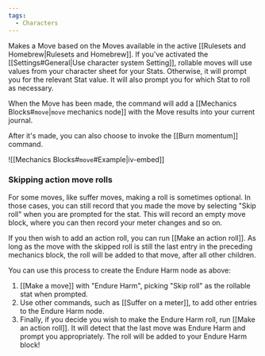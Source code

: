 ```yaml
---
tags:
  - Characters
---
```

Makes a Move based on the Moves available in the active [[Rulesets and Homebrew|Rulesets and Homebrew]]. If you've activated the [[Settings#General|Use character system Setting]], rollable moves will use values from your character sheet for your Stats. Otherwise, it will prompt you for the relevant Stat value. It will also prompt you for which Stat to roll as necessary.

When the Move has been made, the command will add a [[Mechanics Blocks#`move`|`move` mechanics node]] with the Move results into your current journal.

After it's made, you can also choose to invoke the [[Burn momentum]] command.

![[Mechanics Blocks#`move`#Example|iv-embed]]

### Skipping action move rolls

For some moves, like suffer moves, making a roll is sometimes optional. In those cases, you can still record that you made the move by selecting "Skip roll" when you are prompted for the stat. This will record an empty move block, where you can then record your meter changes and so on.

If you then wish to add an action roll, you can run [[Make an action roll]]. As long as the move with the skipped roll is still the last entry in the preceding mechanics block, the roll will be added to that move, after all other children.

You can use this process to create the Endure Harm node as above:

1. [[Make a move]] with "Endure Harm", picking "Skip roll" as the rollable stat when prompted.
2. Use other commands, such as [[Suffer on a meter]], to add other entries to the Endure Harm node.
3. Finally, if you decide you wish to make the Endure Harm roll, run [[Make an action roll]]. It will detect that the last move was Endure Harm and prompt you appropriately. The roll will be added to your Endure Harm block!